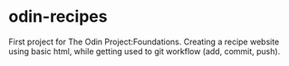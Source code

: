 # odin-recipes

First project for The Odin Project:Foundations. Creating a recipe website using basic html, while getting used to git workflow (add, commit, push).
